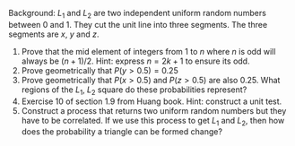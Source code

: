 Background: $L_1$ and $L_2$ are two independent uniform random numbers between $0$ and $1$. They cut the unit line into three segments. 
The three segments are $x$, $y$ and $z$.

 1. Prove that the mid element of integers from $1$ to $n$ where $n$ is odd will always be $(n+1)/2$. Hint: express $n=2k+1$ to ensure its odd.
 2. Prove geometrically that $P(y>0.5)=0.25$
 3. Prove geometrically that $P(x>0.5)$ and $P(z>0.5)$ are also $0.25$. What regions of the $L_1$, $L_2$ square do these probabilities represent?
 4. Exercise 10 of section 1.9 from Huang book. Hint: construct a unit test.
 5. Construct a process that returns two uniform random numbers but they have to be correlated. If we use this process to get $L_1$ and $L_2$, then how does the probability a triangle can be formed change?
